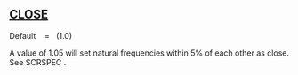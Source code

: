 ## [CLOSE](https://help.hexagonmi.com/bundle/MSC_Nastran_2022.4/page/Nastran_Combined_Book/qrg/parameters/TOC.CLOSE.xhtml)

Default    =    (1.0)

A value of 1.05 will set natural frequencies within 5% of each other as close. See  SCRSPEC .

